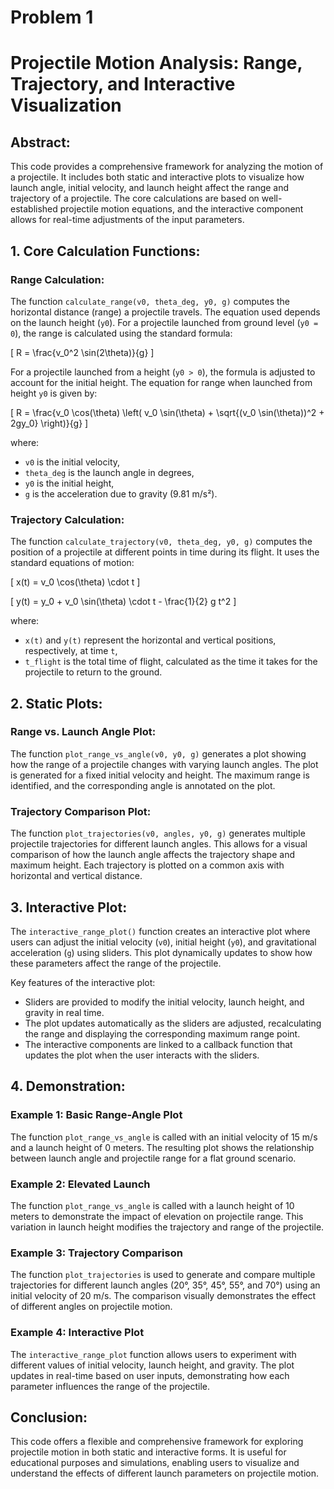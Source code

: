 # Problem 1
# Projectile Motion Analysis: Range, Trajectory, and Interactive Visualization

## Abstract:
This code provides a comprehensive framework for analyzing the motion of a projectile. It includes both static and interactive plots to visualize how launch angle, initial velocity, and launch height affect the range and trajectory of a projectile. The core calculations are based on well-established projectile motion equations, and the interactive component allows for real-time adjustments of the input parameters.

## 1. Core Calculation Functions:

### Range Calculation:
The function `calculate_range(v0, theta_deg, y0, g)` computes the horizontal distance (range) a projectile travels. The equation used depends on the launch height (`y0`). For a projectile launched from ground level (`y0 = 0`), the range is calculated using the standard formula:

\[
R = \frac{v_0^2 \sin(2\theta)}{g}
\]

For a projectile launched from a height (`y0 > 0`), the formula is adjusted to account for the initial height. The equation for range when launched from height `y0` is given by:

\[
R = \frac{v_0 \cos(\theta) \left( v_0 \sin(\theta) + \sqrt{(v_0 \sin(\theta))^2 + 2gy_0} \right)}{g}
\]

where:
- `v0` is the initial velocity,
- `theta_deg` is the launch angle in degrees,
- `y0` is the initial height,
- `g` is the acceleration due to gravity (9.81 m/s²).

### Trajectory Calculation:
The function `calculate_trajectory(v0, theta_deg, y0, g)` computes the position of a projectile at different points in time during its flight. It uses the standard equations of motion:

\[
x(t) = v_0 \cos(\theta) \cdot t
\]

\[
y(t) = y_0 + v_0 \sin(\theta) \cdot t - \frac{1}{2} g t^2
\]

where:
- `x(t)` and `y(t)` represent the horizontal and vertical positions, respectively, at time `t`,
- `t_flight` is the total time of flight, calculated as the time it takes for the projectile to return to the ground.

## 2. Static Plots:

### Range vs. Launch Angle Plot:
The function `plot_range_vs_angle(v0, y0, g)` generates a plot showing how the range of a projectile changes with varying launch angles. The plot is generated for a fixed initial velocity and height. The maximum range is identified, and the corresponding angle is annotated on the plot.

### Trajectory Comparison Plot:
The function `plot_trajectories(v0, angles, y0, g)` generates multiple projectile trajectories for different launch angles. This allows for a visual comparison of how the launch angle affects the trajectory shape and maximum height. Each trajectory is plotted on a common axis with horizontal and vertical distance.

## 3. Interactive Plot:

The `interactive_range_plot()` function creates an interactive plot where users can adjust the initial velocity (`v0`), initial height (`y0`), and gravitational acceleration (`g`) using sliders. This plot dynamically updates to show how these parameters affect the range of the projectile.

Key features of the interactive plot:
- Sliders are provided to modify the initial velocity, launch height, and gravity in real time.
- The plot updates automatically as the sliders are adjusted, recalculating the range and displaying the corresponding maximum range point.
- The interactive components are linked to a callback function that updates the plot when the user interacts with the sliders.

## 4. Demonstration:

### Example 1: Basic Range-Angle Plot  
The function `plot_range_vs_angle` is called with an initial velocity of 15 m/s and a launch height of 0 meters. The resulting plot shows the relationship between launch angle and projectile range for a flat ground scenario.

### Example 2: Elevated Launch  
The function `plot_range_vs_angle` is called with a launch height of 10 meters to demonstrate the impact of elevation on projectile range. This variation in launch height modifies the trajectory and range of the projectile.

### Example 3: Trajectory Comparison  
The function `plot_trajectories` is used to generate and compare multiple trajectories for different launch angles (20°, 35°, 45°, 55°, and 70°) using an initial velocity of 20 m/s. The comparison visually demonstrates the effect of different angles on projectile motion.

### Example 4: Interactive Plot  
The `interactive_range_plot` function allows users to experiment with different values of initial velocity, launch height, and gravity. The plot updates in real-time based on user inputs, demonstrating how each parameter influences the range of the projectile.

## Conclusion:
This code offers a flexible and comprehensive framework for exploring projectile motion in both static and interactive forms. It is useful for educational purposes and simulations, enabling users to visualize and understand the effects of different launch parameters on projectile motion.









